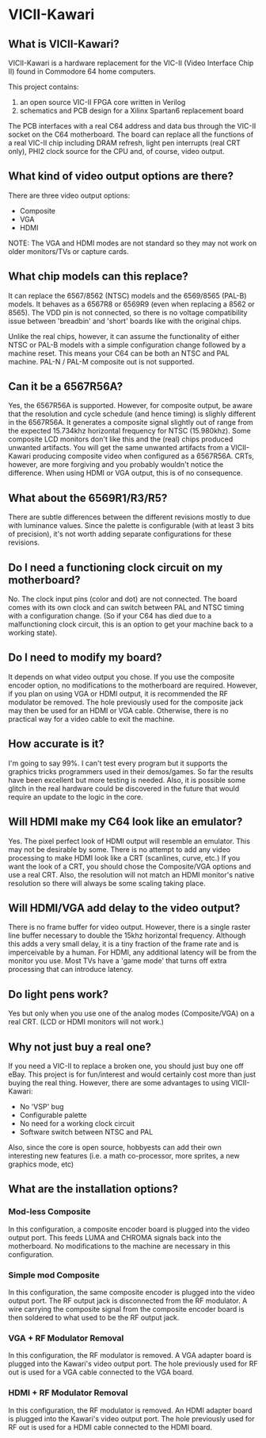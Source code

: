 # VICII-Kawari

## What is VICII-Kawari?
VICII-Kawari is a hardware replacement for the VIC-II (Video Interface Chip II) found in Commodore 64 home computers.

This project contains:

1) an open source VIC-II FPGA core written in Verilog
2) schematics and PCB design for a Xilinx Spartan6 replacement board

The PCB interfaces with a real C64 address and data bus through the VIC-II socket on the C64 motherboard. The board can replace all the functions of a real VIC-II chip including DRAM refresh, light pen interrupts (real CRT only), PHI2 clock source for the CPU and, of course, video output.

## What kind of video output options are there?
There are three video output options:

* Composite
* VGA
* HDMI

NOTE: The VGA and HDMI modes are not standard so they may not work on older monitors/TVs or capture cards.

## What chip models can this replace?
It can replace the 6567/8562 (NTSC) models and the 6569/8565 (PAL-B) models. It behaves as a 6567R8 or 6569R9 (even when replacing a 8562 or 8565).  The VDD pin is not connected, so there is no voltage compatibility issue between 'breadbin' and 'short' boards like with the original chips.

Unlike the real chips, however, it can assume the functionality of either NTSC or PAL-B models with a simple configuration change followed by a machine reset. This means your C64 can be both an NTSC and PAL machine.  PAL-N / PAL-M composite out is not supported.  

## Can it be a 6567R56A?
Yes, the 6567R56A is supported.  However, for composite output, be aware that the resolution and cycle schedule (and hence timing) is slighly different in the 6567R56A. It generates a composite signal slightly out of range from the expected 15.734khz horizontal frequency for NTSC (15.980khz). Some composite LCD monitors don't like this and the (real) chips produced unwanted artifacts. You will get the same unwanted artifacts from a VICII-Kawari producing composite video when configured as a 6567R56A.  CRTs, however, are more forgiving and you probably wouldn't notice the difference. When using HDMI or VGA output, this is of no consequence.

## What about the 6569R1/R3/R5?
There are subtle differences between the different revisions mostly to due with luminance values. Since the palette is configurable (with at least 3 bits of precision), it's not worth adding separate configurations for these revisions.

## Do I need a functioning clock circuit on my motherboard?
No. The clock input pins (color and dot) are not connected. The board comes with its own clock and can switch between PAL and NTSC timing with a configuration change. (So if your C64 has died due to a malfunctioning clock circuit, this is an option to get your machine back to a working state).

## Do I need to modify my board?
It depends on what video output you chose. If you use the composite encoder option, no modifications to the motherboard are required.  However, if you plan on using VGA or HDMI output, it is recommended the RF modulator be removed. The hole previously used for the composite jack may then be used for an HDMI or VGA cable. Otherwise, there is no practical way for a video cable to exit the machine.

## How accurate is it?
I'm going to say 99%. I can't test every program but it supports the graphics tricks programmers used in their demos/games.  So far the results have been excellent but more testing is needed.  Also, it is possible some glitch in the real hardware could be discovered in the future that would require an update to the logic in the core.

## Will HDMI make my C64 look like an emulator?
Yes. The pixel perfect look of HDMI output will resemble an emulator. This may not be desirable by some. There is no attempt to add any video processing to make HDMI look like a CRT (scanlines, curve, etc.)  If you want the look of a CRT, you should chose the Composite/VGA options and use a real CRT.  Also, the resolution will not match an HDMI monitor's native resolution so there will always be some scaling taking place.

## Will HDMI/VGA add delay to the video output?
There is no frame buffer for video output. However, there is a single raster line buffer necessary to double the 15khz horizontal frequency. Although this adds a very small delay, it is a tiny fraction of the frame rate and is imperceivable by a human. For HDMI, any additional latency will be from the monitor you use. Most TVs have a 'game mode' that turns off extra processing that can introduce latency.

## Do light pens work?
Yes but only when you use one of the analog modes (Composite/VGA) on a real CRT. (LCD or HDMI monitors will not work.)

## Why not just buy a real one?
If you need a VIC-II to replace a broken one, you should just buy one off eBay. This project is for fun/interest and would certainly cost more than just buying the real thing.  However, there are some advantages to using VICII-Kawari:

* No 'VSP' bug
* Configurable palette
* No need for a working clock circuit
* Software switch between NTSC and PAL

Also, since the core is open source, hobbyests can add their own interesting new features (i.e. a math co-processor, more sprites, a new graphics mode, etc)

## What are the installation options?

### Mod-less Composite

In this configuration, a composite encoder board is plugged into the video output port.  This feeds LUMA and CHROMA signals back into the motherboard.  No modifications to the machine are necessary in this configuration.

### Simple mod Composite

In this configuration, the same composite encoder is plugged into the video output port.  The RF output jack is disconnected from the RF modulator.  A wire carrying the composite signal from the composite encoder board is then soldered to what used to be the RF output jack.

### VGA + RF Modulator Removal

In this configuration, the RF modulator is removed.  A VGA adapter board is plugged into the Kawari's video output port.  The hole previously used for RF out is used for a VGA cable connected to the VGA board.

### HDMI + RF Modulator Removal

In this configuration, the RF modulator is removed.  An HDMI adapter board is plugged into the Kawari's video output port.  The hole previously used for RF out is used for a HDMI cable connected to the HDMI board.

